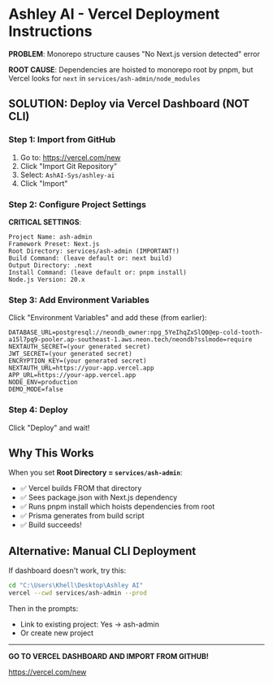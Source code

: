 # Ashley AI - Vercel Deployment Instructions

**PROBLEM**: Monorepo structure causes "No Next.js version detected" error

**ROOT CAUSE**: Dependencies are hoisted to monorepo root by pnpm, but Vercel looks for `next` in `services/ash-admin/node_modules`

## SOLUTION: Deploy via Vercel Dashboard (NOT CLI)

### Step 1: Import from GitHub

1. Go to: https://vercel.com/new
2. Click "Import Git Repository"
3. Select: `AshAI-Sys/ashley-ai`
4. Click "Import"

### Step 2: Configure Project Settings

**CRITICAL SETTINGS**:

```
Project Name: ash-admin
Framework Preset: Next.js
Root Directory: services/ash-admin (IMPORTANT!)
Build Command: (leave default or: next build)
Output Directory: .next
Install Command: (leave default or: pnpm install)
Node.js Version: 20.x
```

### Step 3: Add Environment Variables

Click "Environment Variables" and add these (from earlier):

```
DATABASE_URL=postgresql://neondb_owner:npg_5YeIhqZxSlQ0@ep-cold-tooth-a15l7pq9-pooler.ap-southeast-1.aws.neon.tech/neondb?sslmode=require
NEXTAUTH_SECRET=(your generated secret)
JWT_SECRET=(your generated secret)
ENCRYPTION_KEY=(your generated secret)
NEXTAUTH_URL=https://your-app.vercel.app
APP_URL=https://your-app.vercel.app
NODE_ENV=production
DEMO_MODE=false
```

### Step 4: Deploy

Click "Deploy" and wait!

## Why This Works

When you set **Root Directory = `services/ash-admin`**:

- ✅ Vercel builds FROM that directory
- ✅ Sees package.json with Next.js dependency
- ✅ Runs pnpm install which hoists dependencies from root
- ✅ Prisma generates from build script
- ✅ Build succeeds!

## Alternative: Manual CLI Deployment

If dashboard doesn't work, try this:

```bash
cd "C:\Users\Khell\Desktop\Ashley AI"
vercel --cwd services/ash-admin --prod
```

Then in the prompts:

- Link to existing project: Yes → ash-admin
- Or create new project

---

**GO TO VERCEL DASHBOARD AND IMPORT FROM GITHUB!**

https://vercel.com/new

